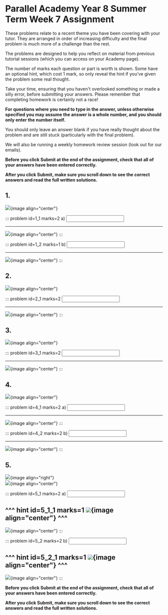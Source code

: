 # Parallel Academy Year 8 Summer Term Week 7 Assignment

These problems relate to a recent theme you have been covering with your tutor. They are arranged in order of increasing difficulty and the final problem is much more of a challenge than the rest.  

The problems are designed to help you reflect on material from previous tutorial sessions (which you can access on your Academy page).  

The number of marks each question or part is worth is shown. Some have an optional hint, which cost 1 mark, so only reveal the hint if you’ve given the problem some real thought.   

Take your time, ensuring that you haven't overlooked something or made a silly error, before submitting your answers. Please remember that completing homework is certainly not a race!  

**For questions where you need to type in the answer, unless otherwise specified you may assume the answer is a whole number, and you should only enter the number itself.**  

You should only leave an answer blank if you have really thought about the problem and are still stuck (particularly with the final problem).  

We will also be running a weekly homework review session (look out for our emails).  

**Before you click Submit at the end of the assignment, check that all of your answers have been entered correctly.** 
  
**After you click Submit, make sure you scroll down to see the correct answers and read the full written solutions.**  

## 1.	
![](/resources/academy-8sum-week-8/q1.png){image align="center"}  

::: problem id=1_1 marks=2
a) <input type="number" solution="150"/>  
 
---

![](/resources/academy-8sum-week-8/s1a.png){image align="center"}
:::  

::: problem id=1_2 marks=1
b) <input type="number" solution="1"/>  

---

![](/resources/academy-8sum-week-8/s1b.png){image align="center"}
::: 


## 2.
![](/resources/academy-8sum-week-8/q2.png){image align="center"}  

::: problem id=2_1 marks=2
<input type="number" solution="26"/>  

---

![](/resources/academy-8sum-week-8/s2.png){image align="center"}
:::  


## 3.
![](/resources/academy-8sum-week-8/q3.png){image align="center"}  

::: problem id=3_1 marks=2
<input type="number" solution="4"/>  

---

![](/resources/academy-8sum-week-8/s3.png){image align="center"}
:::  


## 4.
![](/resources/academy-8sum-week-8/q4.png){image align="center"}  

::: problem id=4_1 marks=2
a) <input type="number" solution="21"/>  
 
---

![](/resources/academy-8sum-week-8/s4a.png){image align="center"}
:::  

::: problem id=4_2 marks=2
b) <input type="number" solution="30"/>  

---

![](/resources/academy-8sum-week-8/s4b.png){image align="center"}
::: 


## 5.
![](/resources/academy-4-week-2/4-skull.png){image align="right"}  
![](/resources/academy-8sum-week-8/q5.png){image align="center"}  

::: problem id=5_1 marks=2
a) <input type="number" solution="3"/> 

^^^ hint id=5_1_1 marks=1
![](/resources/academy-8sum-week-8/h5a.png){image align="center"} 
^^^  
---

![](/resources/academy-8sum-week-8/s5a.png){image align="center"}
:::  

::: problem id=5_2 marks=2
b) <input type="number" solution="28"/>  

^^^ hint id=5_2_1 marks=1
![](/resources/academy-8sum-week-8/h5a.png){image align="center"} 
^^^  
---

![](/resources/academy-8sum-week-8/s5b.png){image align="center"}
::: 

**Before you click Submit at the end of the assignment, check that all of your answers have been entered correctly.** 
  
**After you click Submit, make sure you scroll down to see the correct answers and read the full written solutions.**  